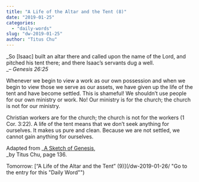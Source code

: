 ```yaml
---
title: "A Life of the Altar and the Tent (8)"
date: "2019-01-25"
categories: 
  - "daily-words"
slug: "dw-2019-01-25"
author: "Titus Chu"
---
```


_So \[Isaac\] built an altar there and called upon the name of the Lord, and pitched his tent there; and there Isaac’s servants dug a well.  
__– Genesis 26:25_

Whenever we begin to view a work as our own possession and when we begin to view those we serve as our assets, we have given up the life of the tent and have become settled. This is shameful! We shouldn’t use people for our own ministry or work. No! Our ministry is for the church; the church is not for our ministry.  
  
Christian workers are for the church; the church is not for the workers (1 Cor. 3:22). A life of the tent means that we don’t seek anything for ourselves. It makes us pure and clean. Because we are not settled, we cannot gain anything for ourselves.

Adapted from _[A Sketch of Genesis](/book-gen-sketch "Go to the listing for this book"),  
_by Titus Chu, page 136.

Tomorrow: [“A Life of the Altar and the Tent” (9)](/dw-2019-01-26/ "Go to the entry for this "Daily Word"")
